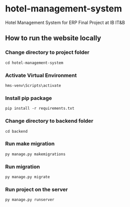 # hotel-management-system
Hotel Management System for ERP Final Project at IB IT&amp;B
## How to run the website locally

### Change directory to project folder
```
cd hotel-management-system
```

### Activate Virtual Environment
```
hms-venv\Scripts\activate
```

### Install pip package
```
pip install -r requirements.txt
```

### Change directory to backend folder
```
cd backend
```

### Run make migration
```
py manage.py makemigrations
```

### Run migration
```
py manage.py migrate
```

### Run project on the server
```
py manage.py runserver
```
